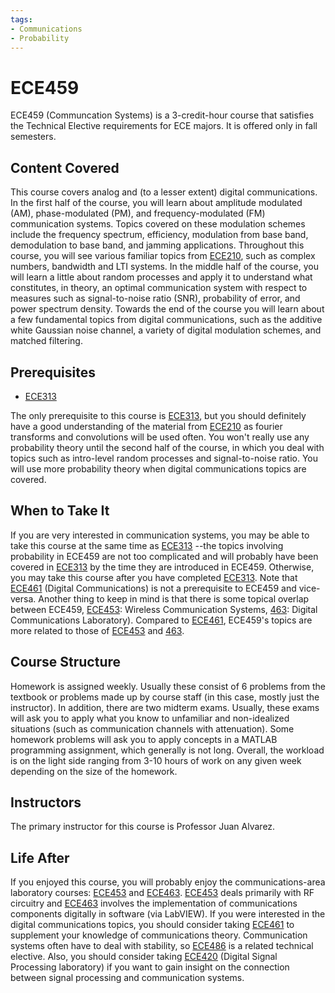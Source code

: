 ```yaml
---
tags:
- Communications
- Probability
---
```


# ECE459

ECE459 (Communcation Systems) is a 3-credit-hour course that satisfies the Technical Elective requirements for ECE majors. It is offered only in fall semesters.

## Content Covered

This course covers analog and (to a lesser extent) digital communications. In the first half of the course, you will learn about amplitude modulated (AM), phase-modulated (PM), and frequency-modulated (FM) communication systems. Topics covered on these modulation schemes include the frequency spectrum, efficiency, modulation from base band, demodulation to base band, and jamming applications. Throughout this course, you will see various familiar topics from [ECE210](ECE210.md), such as complex numbers, bandwidth and LTI systems. In the middle half of the course, you will learn a little about random processes and apply it to understand what constitutes, in theory, an optimal communication system with respect to measures such as signal-to-noise ratio (SNR), probability of error, and power spectrum density. Towards the end of the course you will learn about a few fundamental topics from digital communications, such as the additive white Gaussian noise channel, a variety of digital modulation schemes, and matched filtering. 

## Prerequisites

- [ECE313](ECE313.md)

The only prerequisite to this course is [ECE313](ECE313.md), but you should definitely have a good understanding of the material from [ECE210](ECE210.md) as fourier transforms and convolutions will be used often. You won't really use any probability theory until the second half of the course, in which you deal with topics such as intro-level random processes and signal-to-noise ratio. You will use more probability theory when digital communications topics are covered. 

## When to Take It

If you are very interested in communication systems, you may be able to take this course at the same time as [ECE313](ECE313.md) --the topics involving probability in ECE459 are not too complicated and will probably have been covered in [ECE313](ECE313.md) by the time they are introduced in ECE459. Otherwise, you may take this course after you have completed [ECE313](ECE313.md). Note that [ECE461](ECE461.md) (Digital Communications) is not a prerequisite to ECE459 and vice-versa. Another thing to keep in mind is that there is some topical overlap between ECE459, [ECE453](ECE453.md): Wireless Communication Systems, [463](ECE463.md): Digital Communications Laboratory). Compared to [ECE461](ECE461.md), ECE459's topics are more related to those of [ECE453](ECE453.md) and [463](ECE463.md).

## Course Structure

Homework is assigned weekly. Usually these consist of 6 problems from the textbook or problems made up by course staff (in this case, mostly just the instructor). In addition, there are two midterm exams. Usually, these exams will ask you to apply what you know to unfamiliar and non-idealized situations (such as communication channels with attenuation). Some homework problems will ask you to apply concepts in a MATLAB programming assignment, which generally is not long. Overall, the workload is on the light side ranging from 3-10 hours of work on any given week depending on the size of the homework.

## Instructors

The primary instructor for this course is Professor Juan Alvarez.

[comment]: # (## Course Tips)

## Life After

If you enjoyed this course, you will probably enjoy the communications-area laboratory courses: [ECE453](ECE453].md) and [ECE463](ECE463.md). [ECE453](ECE453.md) deals primarily with RF circuitry and [ECE463](ECE463.md) involves the implementation of communications components digitally in software (via LabVIEW). If you were interested in the digital communications topics, you should consider taking [ECE461](ECE461.md) to supplement your knowledge of communications theory. Communication systems often have to deal with stability, so [ECE486](ECE486.md) is a related technical elective. Also, you should consider taking [ECE420](ECE420.md) (Digital Signal Processing laboratory) if you want to gain insight on the connection between signal processing and communication systems. 

[comment]: # (## Infamous Topics)
